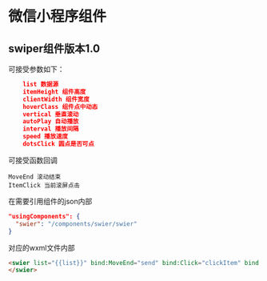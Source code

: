 # 微信小程序组件

## swiper组件版本1.0

可接受参数如下：
```json
    list 数据源
    itemHeight 组件高度
    clientWidth 组件宽度
    hoverClass 组件点中动态
    vertical 垂直滚动
    autoPlay 自动播放
    interval 播放间隔
    speed 播放速度
    dotsClick 圆点是否可点
```
可接受函数回调

    MoveEnd 滚动结束
    ItemClick 当前滚屏点击

在需要引用组件的json内部

```json
"usingComponents": {
  "swier": "/components/swier/swier"
}
```
    
 对应的wxml文件内部

```html
<swier list="{{list}}" bind:MoveEnd="send" bind:Click="clickItem" bind:ItemClick="ItemClick">
</swier>
```
